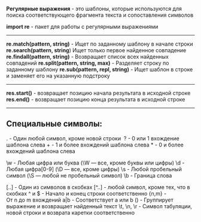 **Регулярные выражения** - это шаблоны, которые используются для поиска соответствующего фрагмента текста и сопоставления символов

**import re** - пакет для работы с регулярными выражениями

---

**re.match(pattern, string)** - Ищет по заданному шаблону в начале строки
**re.search(pattern, string**) Ищет только первое найденное совпадение 
**re.findall(pattern, string)** - Возвращает список всех найденных совпадений
**re.split(pattern, string, max)** - Разделяет строку по заданному шаблону
**re.sub(pattern, repl, string)** - Ищет шаблон в строке и заменяет его на указанную подстроку

---

**res.start()** - возвращает позицию начала результата в исходной строке **res.end()** - возвращает позицию конца результата в исходной строке

---

## Специальные символы:

. - Один любой символ, кроме новой строки 
? - 0 или 1 вхождение шаблона слева
\+ - 1 и более вхождений шаблона слева
\* - 0 и более вхождений шаблона слева

\w - Любая цифра или буква (\W — все, кроме буквы или цифры)
\d - Любая цифра\[0-9] (\D — все, кроме цифры) 
\s - Любой пробельный символ (\S — любой не пробельный символ) 
\b - Граница слова

\[..] - Один из символов в скобках
[^..] - любой символ, кроме тех, что в скобках 
^ и $ - Начало и конец строки соответственно 
{n,m} - От n до m вхождений 
a|b - Соответствует a или b 
() - Группирует выражение и возвращает найденный текст
\t, \n, \r - Символ табуляции, новой строки и возврата каретки соответственно

‌
